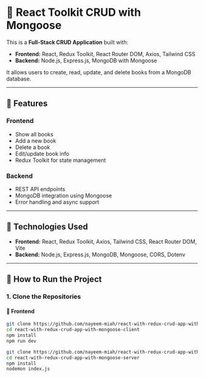 # 📘 React Toolkit CRUD with Mongoose

This is a **Full-Stack CRUD Application** built with:

- **Frontend:** React, Redux Toolkit, React Router DOM, Axios, Tailwind CSS
- **Backend:** Node.js, Express.js, MongoDB with Mongoose

It allows users to create, read, update, and delete books from a MongoDB database.

---

## 🚀 Features

### Frontend

- Show all books
- Add a new book
- Delete a book
- Edit/update book info
- Redux Toolkit for state management

### Backend

- REST API endpoints
- MongoDB integration using Mongoose
- Error handling and async support

---

## 🧠 Technologies Used

- **Frontend:** React, Redux Toolkit, Axios, Tailwind CSS, React Router DOM, Vite
- **Backend:** Node.js, Express.js, MongoDB, Mongoose, CORS, Dotenv

---

## 🧰 How to Run the Project

### 1. Clone the Repositories

#### 📁 Frontend

```bash
git clone https://github.com/nayeem-miah/react-with-redux-crud-app-with-mongoose-client.git
cd react-with-redux-crud-app-with-mongoose-client
npm install
npm run dev

```

```bash
git clone https://github.com/nayeem-miah/react-with-redux-crud-app-with-mongoose-server.git
cd react-with-redux-crud-app-with-mongoose-server
npm install
nodemon index.js
```
